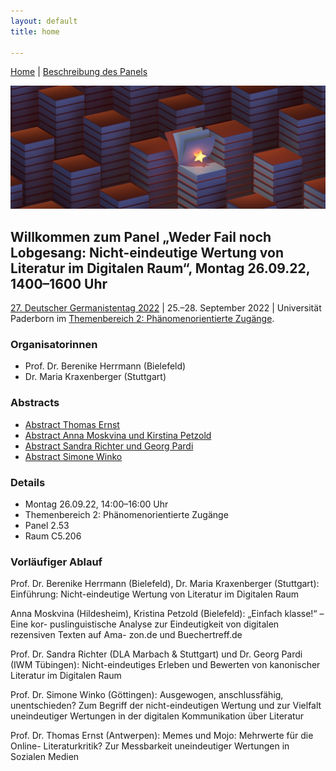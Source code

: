 ```yaml
---
layout: default
title: home

---
```


[Home](index.md) | [Beschreibung des Panels](beschreibung.md)

![](assets/pics/books_and_star_klein.jpg)

## Willkommen zum Panel „Weder Fail noch Lobgesang: Nicht-eindeutige Wertung von Literatur im Digitalen Raum“, Montag 26.09.22, 1400–1600 Uhr
[27. Deutscher Germanistentag 2022](https://express.converia.de/frontend/index.php?folder_id=4175&page_id=) | 25.–28. September 2022 | Universität Paderborn im [Themenbereich 2: Phänomenorientierte Zugänge](https://express.converia.de/frontend/index.php?page_id=23733).

### Organisatorinnen
- Prof. Dr. Berenike Herrmann (Bielefeld)
- Dr. Maria Kraxenberger (Stuttgart)


### Abstracts

- [Abstract Thomas Ernst](abstract_ernst.md)
- [Abstract Anna Moskvina und Kirstina Petzold](abstract_moskvina_petzold.md)
- [Abstract Sandra Richter und Georg Pardi](abstract_richter_pardi.md)
- [Abstract Simone Winko](abstract_winko.md)


### Details
- Montag 26.09.22, 14:00–16:00 Uhr
- Themenbereich 2: Phänomenorientierte Zugänge 
- Panel 2.53 
- Raum C5.206


### Vorläufiger Ablauf

Prof. Dr. Berenike Herrmann (Bielefeld), Dr. Maria Kraxenberger (Stuttgart): Einführung:
Nicht-eindeutige Wertung von Literatur im Digitalen Raum

Anna Moskvina (Hildesheim), Kristina Petzold (Bielefeld): „Einfach klasse!“ – Eine kor-
puslinguistische Analyse zur Eindeutigkeit von digitalen rezensiven Texten auf Ama-
zon.de und Buechertreff.de

Prof. Dr. Sandra Richter (DLA Marbach & Stuttgart) und Dr. Georg Pardi (IWM Tübingen): Nicht-eindeutiges Erleben und Bewerten von kanonischer Literatur im Digitalen Raum

Prof. Dr. Simone Winko (Göttingen): Ausgewogen, anschlussfähig, unentschieden? Zum
Begriff der nicht-eindeutigen Wertung und zur Vielfalt uneindeutiger Wertungen in
der digitalen Kommunikation über Literatur

Prof. Dr. Thomas Ernst (Antwerpen): Memes und Mojo: Mehrwerte für die Online-
Literaturkritik? Zur Messbarkeit uneindeutiger Wertungen in Sozialen Medien

